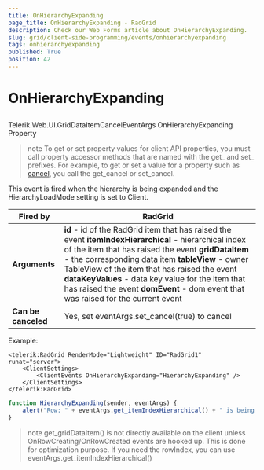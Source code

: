 ```yaml
---
title: OnHierarchyExpanding
page_title: OnHierarchyExpanding - RadGrid
description: Check our Web Forms article about OnHierarchyExpanding.
slug: grid/client-side-programming/events/onhierarchyexpanding
tags: onhierarchyexpanding
published: True
position: 42
---
```


# OnHierarchyExpanding



## 

Telerik.Web.UI.GridDataItemCancelEventArgs OnHierarchyExpanding Property

>note To get or set property values for client API properties, you must call property accessor methods that are named with the get_ and set_ prefixes. For example, to get or set a value for a property such as [cancel](https://msdn.microsoft.com/en-us/library/bb310859.aspx), you call the get_cancel or set_cancel.
>


This event is fired when the hierarchy is being expanded and the HierarchyLoadMode setting is set to Client.


|  **Fired by**  | RadGrid |
| ------ | ------ |
| **Arguments** | **id** - id of the RadGrid item that has raised the event **itemIndexHierarchical** - hierarchical index of the item that has raised the event **gridDataItem** - the corresponding data item **tableView** - owner TableView of the item that has raised the event **dataKeyValues** - data key value for the item that has raised the event **domEvent** - dom event that was raised for the current event|
| **Can be canceled** |Yes, set eventArgs.set_cancel(true) to cancel|

Example:

````ASP.NET
<telerik:RadGrid RenderMode="Lightweight" ID="RadGrid1" runat="server">
    <ClientSettings>
        <ClientEvents OnHierarchyExpanding="HierarchyExpanding" />
    </ClientSettings>
</telerik:RadGrid>
````



````JavaScript
function HierarchyExpanding(sender, eventArgs) {
    alert("Row: " + eventArgs.get_itemIndexHierarchical() + " is being expanded");
}
````



>note get_gridDataItem() is not directly available on the client unless OnRowCreating/OnRowCreated events are hooked up. This is done for optimization purpose. If you need the rowIndex, you can use eventArgs.get_itemIndexHierarchical()
>

